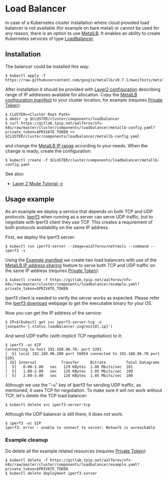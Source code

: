 # Load Balancer

In case of a Kubernetes cluster installation where cloud provided load balancer
is not available (for example on bare metal) or cannot be used for any reason,
there is an option to use [MetalLB]. It enables an ability to create Kubernetes
services of type [LoadBalancer].

## Installation

The balancer could be installed this way:

```
$ kubectl apply -f https://raw.githubusercontent.com/google/metallb/v0.7.1/manifests/metallb.yaml
```

After installation it should be provided with [Layer2 configuration] describing
range of IP addresses available for allocation. Copy the [MetalLB configuration
manifest] to your cluster location, for example (requires [Private Token]):

```
$ CLUSTER=<Cluster Root Path>
$ mkdir -p $CLUSTER/cluster/components/loadbalancer
$ curl https://gitlab.tpip.net/aalferov/nfv-k8s/raw/master/cluster/components/loadbalancer/metallb-config.yaml?private_token=$PRIVATE_TOKEN >> $CLUSTER/cluster/components/loadbalancer/metallb-config.yaml
```

and change the [MetalLB IP range] according to your needs. When the change
is ready, create the configuration:

```
$ kubectl create -f $CLUSTER/cluster/components/loadbalancer/metallb-config.yaml
```

See also:

* [Layer 2 Mode Tutorial →]

## Usage example

As an example we deploy a service that depends on both TCP and UDP protocols.
[Iperf3] when running as a server can serve UDP traffic, but to negotiate with
Iperf3 client they use TCP. This creates a requirement of both protocols
availability on the same IP address.

First, we deploy the Iperf3 server:

```
$ kubectl run iperf3-server --image=aialferov/nettools --command -- iperf3 -s
```

Using the [Example manifest] we create two load balancers with use of the
[MetalLB IP address sharing] feature to serve both TCP and UDP traffic on the
same IP address (requires [Private Token]):

```
$ kubectl create -f https://gitlab.tpip.net/aalferov/nfv-k8s/raw/master/cluster/components/loadbalancer/example.yaml?private_token=$PRIVATE_TOKEN
```

Iperf3 client is needed to verify the server works as expected. Please refer the
[Iperf3 download] webpage to get the executable binary for your OS.

Now you can get the IP address of the service:

```
$ IP=$(kubectl get svc iperf3-server-tcp -o jsonpath='{.status.loadBalancer.ingress[0].ip}')
```

And send UDP traffic (with implicit TCP negotiation) to it:

```
$ iperf3 -uc $IP
Connecting to host 192.168.96.70, port 5201
[  5] local 192.168.96.200 port 56054 connected to 192.168.96.70 port 5201
[ ID] Interval           Transfer     Bitrate         Total Datagrams
[  5]   0.00-1.00   sec   129 KBytes  1.06 Mbits/sec  101
[  5]   1.00-2.00   sec   128 KBytes  1.05 Mbits/sec  100
[  5]   2.00-3.00   sec   128 KBytes  1.05 Mbits/sec  100
```

Although we use the "-u" key of Iperf3 for sending UDP traffic, as mentioned, it
uses TCP for negotiation. To make sure it will not work without TCP, let's
delete the TCP load balancer:

```
$ kubectl delete svc iperf3-server-tcp
```

Although the UDP balancer is still there, it does not work:

```
$ iperf3 -uc $IP
iperf3: error - unable to connect to server: Network is unreachable
```

### Example cleanup

Do delete all the example related resources (requires [Private Token]):

```
$ kubectl delete -f https://gitlab.tpip.net/aalferov/nfv-k8s/raw/master/cluster/components/loadbalancer/example.yaml?private_token=$PRIVATE_TOKEN
$ kubectl delete deployment iperf3-server
```

<!-- Links -->

[Iperf3]: https://iperf.fr
[MetalLB]: https://metallb.universe.tf
[LoadBalancer]: https://kubernetes.io/docs/concepts/services-networking/service/#loadbalancer
[Private Token]: ../gitlab_private_token.md
[Iperf3 download]: https://iperf.fr/iperf-download.php
[Example manifest]: ../../cluster/components/loadbalancer/example.yaml
[MetalLB IP range]: ../../cluster/components/loadbalancer/metallb-config.yaml#L12
[Layer2 configuration]: https://metallb.universe.tf/configuration/#layer-2-configuration
[MetalLB IP address sharing]: https://metallb.universe.tf/usage/#ip-address-sharing
[MetalLB configuration manifest]: ../../cluster/components/loadbalancer/metallb-config.yaml

[Layer 2 Mode Tutorial →]: https://metallb.universe.tf/tutorial/layer2
